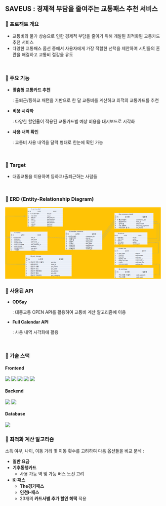 ## SAVEUS : 경제적 부담을 줄여주는 교통패스 추천 서비스

### 📌 프로젝트 개요

- 교통비와 물가 상승으로 인한 경제적 부담을 줄이기 위해 개발된 최적화된 교통카드 추천 서비스 
- 다양한 교통패스 옵션 중에서 사용자에게 가장 적합한 선택을 제안하여 시민들의 혼란을 해결하고 교통비 절감을 유도
<br>

### 📌 주요 기능

- **맞춤형 교통카드 추천**
  
  : 출퇴근/등하교 패턴을 기반으로 한 달 교통비를 계산하고 최적의 교통카드를 추천
- **비용 시각화**

  : 다양한 할인율이 적용된 교통카드별 예상 비용을 대시보드로 시각화
- **사용 내역 확인**

  : 교통비 사용 내역을 달력 형태로 한눈에 확인 가능
<br>
  
### 📌 Target

- 대중교통을 이용하여 등하교/출퇴근하는 사람들
<br>

### 📌 ERD (Entity-Relationship Diagram)

![ERD 이미지](imgae/erd.png)
<br>

### 📌 사용된 API

- **ODSay**
  
  : 대중교통 OPEN API를 활용하여 교통비 계산 알고리즘에 이용
- **Full Calendar API**

  : 사용 내역 시각화에 활용
<br>

### 📌 기술 스택

#### Frontend
<img src="https://img.shields.io/badge/vue.js-4FC08D?style=for-the-badge&logo=vue.js&logoColor=white"> <img src="https://img.shields.io/badge/node.js-339933?style=for-the-badge&logo=Node.js&logoColor=white">
<img src="https://img.shields.io/badge/html5-E34F26?style=for-the-badge&logo=html5&logoColor=white"> <img src="https://img.shields.io/badge/css-1572B6?style=for-the-badge&logo=css3&logoColor=white"> 
<img src="https://img.shields.io/badge/Chart.js-FF6384?style=for-the-badge&logo=chart.js&logoColor=white">


#### Backend
<img src="https://img.shields.io/badge/python-3776AB?style=for-the-badge&logo=python&logoColor=white"> <img src="https://img.shields.io/badge/django-092E20?style=for-the-badge&logo=django&logoColor=white">

#### Database
<img src="https://img.shields.io/badge/mysql-4479A1?style=for-the-badge&logo=mysql&logoColor=white">
<br>

### 📌 최적화 계산 알고리즘

소득 여부, 나이, 이동 거리 및 이동 횟수를 고려하여 다음 옵션들을 비교 분석 :

- **일반 요금**
- **기후동행카드**
  - 사용 가능 역 및 가능 버스 노선 고려
- **K-패스**
  - **The경기패스**
  - **인천I-패스**
  - 23개의 **카드사별 추가 할인 혜택** 적용
<br>

